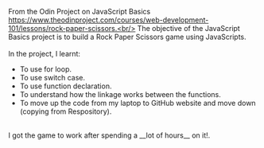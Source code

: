From the Odin Project on JavaScript Basics https://www.theodinproject.com/courses/web-development-101/lessons/rock-paper-scissors.<br/>
The objective of the JavaScript Basics project is to build a Rock Paper Scissors game using JavaScripts.<br/>
<br/>
In the project, I learnt:<br/> 
* To use for loop.
* To use switch case.
* To use function declaration.
* To understand how the linkage works between the functions.
* To move up the code from my laptop to GitHub website and move down (copying from Respository).
<br/>
I got the game to work after spending a __lot of hours__ on it!. <br/>
